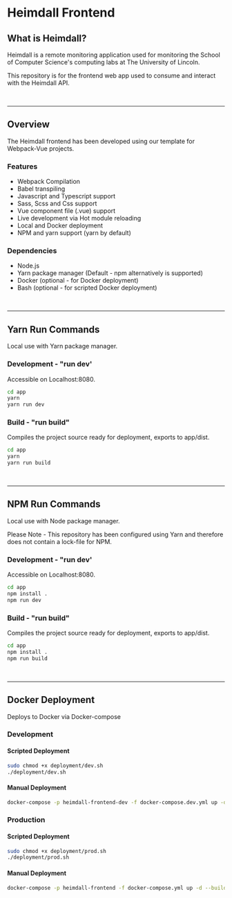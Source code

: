 # Heimdall Frontend

## What is Heimdall?
Heimdall is a remote monitoring application used for monitoring the School of Computer Science's computing labs at The University of Lincoln.

This repository is for the frontend web app used to consume and interact with the Heimdall API.

<br>

---

## Overview
The Heimdall frontend has been developed using our template for Webpack-Vue projects.

### Features
- Webpack Compilation
- Babel transpiling
- Javascript and Typescript support
- Sass, Scss and Css support
- Vue component file (.vue) support
- Live development via Hot module reloading
- Local and Docker deployment
- NPM and yarn support (yarn by default)

### Dependencies
- Node.js
- Yarn package manager (Default - npm alternatively is supported)
- Docker (optional - for Docker deployment)
- Bash (optional - for scripted Docker deployment)


<br>

---

## Yarn Run Commands
Local use with Yarn package manager.


### Development - "run dev'
Accessible on Localhost:8080.

```bash
cd app
yarn
yarn run dev
```

### Build - "run build"
Compiles the project source ready for deployment, exports to app/dist.

```bash
cd app
yarn
yarn run build
```

<br>

---

## NPM Run Commands
Local use with Node package manager.

Please Note - This repository has been configured using Yarn and therefore does not contain a lock-file for NPM.

### Development - "run dev'
Accessible on Localhost:8080.

```bash
cd app
npm install .
npm run dev
```

### Build - "run build"
Compiles the project source ready for deployment, exports to app/dist.

```bash
cd app
npm install .
npm run build
```

<br>

---

## Docker Deployment
Deploys to Docker via Docker-compose

### Development
#### Scripted Deployment
```bash
sudo chmod +x deployment/dev.sh
./deployment/dev.sh
```

#### Manual Deployment
```bash
docker-compose -p heimdall-frontend-dev -f docker-compose.dev.yml up -d --build --remove-orphans
```
### Production
#### Scripted Deployment
```bash
sudo chmod +x deployment/prod.sh
./deployment/prod.sh
```

#### Manual Deployment
```bash
docker-compose -p heimdall-frontend -f docker-compose.yml up -d --build --remove-orphans
```
